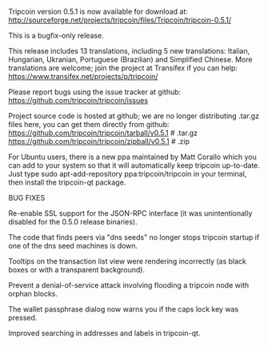 Tripcoin version 0.5.1 is now available for download at:
http://sourceforge.net/projects/tripcoin/files/Tripcoin/tripcoin-0.5.1/

This is a bugfix-only release.

This release includes 13 translations, including 5 new translations:
Italian, Hungarian, Ukranian, Portuguese (Brazilian) and Simplified Chinese.
More translations are welcome; join the project at Transifex if you can help:
https://www.transifex.net/projects/p/tripcoin/

Please report bugs using the issue tracker at github:
https://github.com/tripcoin/tripcoin/issues

Project source code is hosted at github; we are no longer
distributing .tar.gz files here, you can get them
directly from github:
https://github.com/tripcoin/tripcoin/tarball/v0.5.1  # .tar.gz
https://github.com/tripcoin/tripcoin/zipball/v0.5.1  # .zip

For Ubuntu users, there is a new ppa maintained by Matt Corallo which
you can add to your system so that it will automatically keep
tripcoin up-to-date.  Just type
sudo apt-add-repository ppa:tripcoin/tripcoin
in your terminal, then install the tripcoin-qt package.


BUG FIXES

Re-enable SSL support for the JSON-RPC interface (it was unintentionally
disabled for the 0.5.0 release binaries).

The code that finds peers via "dns seeds" no longer stops tripcoin startup
if one of the dns seed machines is down.

Tooltips on the transaction list view were rendering incorrectly (as black boxes
or with a transparent background).

Prevent a denial-of-service attack involving flooding a tripcoin node with
orphan blocks.

The wallet passphrase dialog now warns you if the caps lock key was pressed.

Improved searching in addresses and labels in tripcoin-qt.

